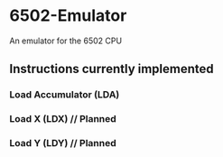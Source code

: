 # 6502-Emulator
An emulator for the 6502 CPU

## Instructions currently implemented
### Load Accumulator (LDA)
### Load X (LDX) // Planned
### Load Y (LDY) // Planned
